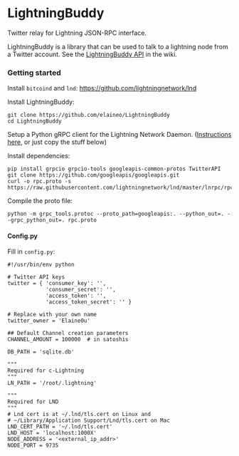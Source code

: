 # LightningBuddy

Twitter relay for Lightning JSON-RPC interface.

LightningBuddy is a library that can be used to talk to a lightning node from a Twitter account. See the [LightningBuddy API](https://github.com/elaineo/LightningBuddy/wiki) in the wiki.

### Getting started
Install `bitcoind` and `lnd`: https://github.com/lightningnetwork/lnd

Install LightningBuddy:
```
git clone https://github.com/elaineo/LightningBuddy
cd LightningBuddy
```
Setup a Python gRPC client for the Lightning Network Daemon. ([Instructions here](http://dev.lightning.community/guides/python-grpc/), or just copy the stuff below)

Install dependencies:
```
pip install grpcio grpcio-tools googleapis-common-protos TwitterAPI
git clone https://github.com/googleapis/googleapis.git
curl -o rpc.proto -s https://raw.githubusercontent.com/lightningnetwork/lnd/master/lnrpc/rpc.proto
```
Compile the proto file:
```
python -m grpc_tools.protoc --proto_path=googleapis:. --python_out=. --grpc_python_out=. rpc.proto
```

#### Config.py

Fill in `config.py`:
```
#!/usr/bin/env python

# Twitter API keys
twitter = { 'consumer_key': '',
            'consumer_secret': '',
            'access_token': '',
            'access_token_secret': '' }
            
# Replace with your own name
twitter_owner = 'Elaine0u' 

## Default Channel creation parameters
CHANNEL_AMOUNT = 100000  # in satoshis

DB_PATH = 'sqlite.db'

"""
Required for c-Lightning
"""
LN_PATH = '/root/.lightning'

"""
Required for LND
"""
# Lnd cert is at ~/.lnd/tls.cert on Linux and
# ~/Library/Application Support/Lnd/tls.cert on Mac
LND_CERT_PATH = '~/.lnd/tls.cert'
LND_HOST = 'localhost:1000X'
NODE_ADDRESS = '<external_ip_addr>'
NODE_PORT = 9735
```
